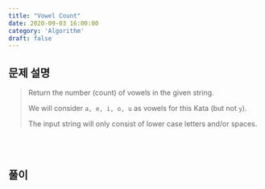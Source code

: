 ```yaml
---
title: "Vowel Count"
date: 2020-09-03 16:00:00
category: 'Algorithm'
draft: false
---
```


## 문제 설명

> Return the number (count) of vowels in the given string.
>
> We will consider `a, e, i, o, u` as vowels for this Kata (but not `y`).
>
> The input string will only consist of lower case letters and/or spaces.<br>

<br>

<br>

## 풀이

```ts

```

